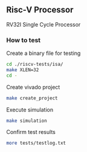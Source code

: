 ## Risc-V Processor
RV32I Single Cycle Processor


### How to test
Create a binary file for testing
```sh
cd ./riscv-tests/isa/
make XLEN=32
cd -
```
Create vivado project
```sh
make create_project
```
Execute simulation
```sh
make simulation
```
Confirm test results
```sh
more tests/testlog.txt
```
